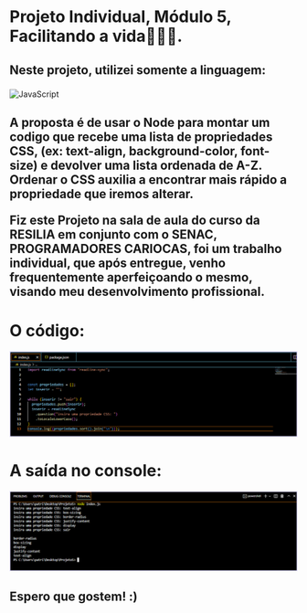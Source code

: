 # Projeto Individual, Módulo 5, Facilitando a vida🧑🏾‍💻.

<h2>Neste projeto, utilizei somente a linguagem: <p></h2>

![JavaScript](https://img.shields.io/badge/JavaScript-F7DF1E?style=for-the-badge&logo=javascript&logoColor=black)&nbsp;

<h2>A proposta é de usar o Node para montar um codigo que recebe uma lista de propriedades CSS, (ex: text-align, background-color, font-size) e devolver uma lista ordenada de A-Z. Ordenar o CSS auxilia a encontrar mais rápido a propriedade que iremos alterar.<p><p>
Fiz este Projeto na sala de aula do curso da RESILIA em conjunto com o SENAC, PROGRAMADORES CARIOCAS, foi um trabalho individual, que após entregue, venho frequentemente aperfeiçoando o mesmo, visando meu desenvolvimento profissional.</h2>

<h1> O código: </h1>

![Screenshot](codigo.png)

<h1> A saída no console: </h1>

![Screenshot](console.png)

<h2> Espero que gostem! :) </h2>
